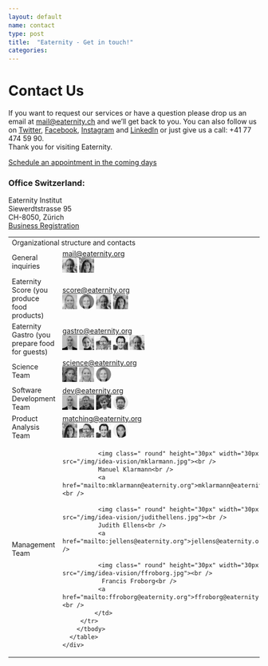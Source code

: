 ```yaml
---
layout: default
name: contact
type: post
title:  "Eaternity - Get in touch!"
categories:
---
```



<div class="window" style="background-image: url('/img/Eaternityteam.jpeg'); background-repeat: no-repeat;"></div>


<div class="container">






<div class="row small-push-top small-push-bottom">
    <div class="col-xs-12 text-center">
      <h1>Contact Us</h1>
    </div>
  </div>
  <div class="row push-bottom">
    <div class="col-xs-12 col-sm-offset-1 col-sm-10 text-center">
      <p>If you want to request our services or have a question please drop us an email at <a target="_blank" href="mailto:mail@eaternity.ch">mail@eaternity.ch</a> and we’ll get back to you. You can also follow us on <a target="_blank" href="https://twitter.com/eaternity">Twitter</a>, <a target="_blank" href="https://www.facebook.com/eaternity">Facebook</a>, <a target="_blank" href="http://instagram.com/eaternity_institute/">Instagram</a> and <a href="https://www.linkedin.com/company/eaternity-ag">LinkedIn</a> or just give us a call: +41 77 474 59 90.<br /> Thank you for visiting Eaternity.</p>
      <a href="https://app.hubspot.com/meetings/africk" style="margin-right:30px;" class="button large">Schedule an appointment in the coming days</a>
      <p>
      <h3>Office Switzerland:</h3>
      Eaternity Institut<br />
      Siewerdtstrasse 95<br />
      CH-8050, Zürich<br />
      <a href="https://zh.chregister.ch/cr-portal/auszug/auszug.xhtml?uid=CHE-479.108.237#">Business Registration</a><br />
      </p>
       <table class="table table-hover">
         <tbody>
          <tr>
           <td class="active" colspan="2">Organizational structure and contacts</td>
         </tr>
         <tr>
           <td class="active">General inquiries </td>
           <td class="bgLightBlue"><a href="mailto:mail@eaternity.org">mail@eaternity.org</a> <br />
              <img class=" round" height="30px" width="30px" src="/img/idea-vision/smetzner.jpg">
              <img class=" round" height="30px" width="30px" src="/img/idea-vision/mschnyder.jpg">
             </td>
         </tr>
         <tr>
           <td class="active">Eaternity Score (you produce food products) </td>
           <td class="bgLightBlue"><a href="mailto:score@eaternity.org">score@eaternity.org</a> <br />
            <img class=" round" height="30px" width="30px" src="/img/idea-vision/ffroborg.jpg">
            <img class=" round" height="30px" width="30px" src="/img/idea-vision/dbaumann.jpg">
            <img class=" round" height="30px" width="30px" src="/img/idea-vision/smetzner.jpg">
            <img class=" round" height="30px" width="30px" src="/img/idea-vision/mschnyder.jpg">
             </td>
         </tr>
         <tr>
           <td class="active">Eaternity Gastro (you prepare food for guests)</td>
           <td class="bgLightBlue"><a href="mailto:gastro@eaternity.org">gastro@eaternity.org</a> <br />
              <img class=" round" height="30px" width="30px" src="/img/idea-vision/pwinkler.jpg">
              <img class=" round" height="30px" width="30px" src="/img/idea-vision/cwenzl.jpg">
              <img class=" round" height="30px" width="30px" src="/img/idea-vision/gtzischhochlz.jpg">
              <img class=" round" height="30px" width="30px" src="/img/idea-vision/ccampani.jpg">
              <img class=" round" height="30px" width="30px" src="/img/idea-vision/smetzner.jpg">
             </td>
         </tr>
         <tr>
           <td class="active">Science Team </td>
           <td class="bgLightBlue"><a href="mailto:science@eaternity.org">science@eaternity.org</a> <br />
              <img class=" round" height="30px" width="30px" src="/img/idea-vision/judithellens.jpg">
              <img class=" round" height="30px" width="30px" src="/img/idea-vision/ffroborg.jpg">
              <img class=" round" height="30px" width="30px" src="/img/idea-vision/dbaumann.jpg">
             </td>
         </tr>
         <tr>
           <td class="active">Software Development Team </td>
           <td class="bgLightBlue"><a href="mailto:dev@eaternity.org">dev@eaternity.org</a> <br />
              <img class=" round" height="30px" width="30px" src="/img/idea-vision/pwinkler.jpg">
              <img class=" round" height="30px" width="30px" src="/img/idea-vision/janmachacek.jpeg">
              <img class=" round" height="30px" width="30px" src="/img/idea-vision/jhinkelmann.jpg">
              <img class=" round" height="30px" width="30px" src="/img/idea-vision/hfinger.jpg">
             </td>
         </tr>
         <tr>
           <td class="active">Product Analysis Team </td>
           <td class="bgLightBlue"><a href="mailto:matching@eaternity.org">matching@eaternity.org</a> <br />
              <img class=" round" height="30px" width="30px" src="/img/idea-vision/mschnyder.jpg">
              <img class=" round" height="30px" width="30px" src="/img/idea-vision/gtzischhochlz.jpg">
              <img class=" round" height="30px" width="30px" src="/img/idea-vision/ccampani.jpg">
              <img class=" round" height="30px" width="30px" src="/img/idea-vision/mpfaff.jpg">
             </td>
         </tr>
        <tr>
           <td class="active">Management Team</td>
           <td class="bgLightBlue">
              
              <img class=" round" height="30px" width="30px" src="/img/idea-vision/mklarmann.jpg"><br />
              Manuel Klarmann<br />
              <a href="mailto:mklarmann@eaternity.org">mklarmann@eaternity.org</a> <br />
              
              <img class=" round" height="30px" width="30px" src="/img/idea-vision/judithellens.jpg"><br />
              Judith Ellens<br />
              <a href="mailto:jellens@eaternity.org">jellens@eaternity.org</a> <br />
             
              <img class=" round" height="30px" width="30px" src="/img/idea-vision/ffroborg.jpg"><br />
               Francis Froborg<br />
              <a href="mailto:ffroborg@eaternity.org">ffroborg@eaternity.org</a> <br />
             </td>
         </tr>
        </tbody>
      </table>
    </div>
  </div>



</div>

<div class="map"></div>

<script src="https://ajax.googleapis.com/ajax/libs/jquery/1.11.3/jquery.min.js"></script>

<script src="https://maps.googleapis.com/maps/api/js?key=AIzaSyA-_FRzCklNgSOoMjxNWHEO7sWQqVxc_QM"></script>

<script src="/js/jquery.magnific-popup.min.js"></script>

<script src="/js/jquery.royalslider.min.js"></script>


<script src="/js/infobubble.js"></script>

<script src="/js/script.js"></script>
